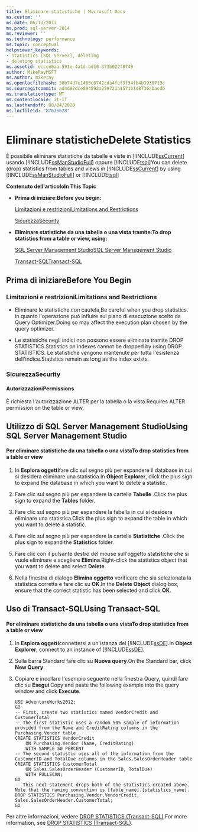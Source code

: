 ```yaml
---
title: Eliminare statistiche | Microsoft Docs
ms.custom: ''
ms.date: 06/13/2017
ms.prod: sql-server-2014
ms.reviewer: ''
ms.technology: performance
ms.topic: conceptual
helpviewer_keywords:
- statistics [SQL Server], deleting
- deleting statistics
ms.assetid: eccce0aa-591e-4a1d-bd10-373b022f8749
author: MikeRayMSFT
ms.author: mikeray
ms.openlocfilehash: 36b74d7e1465c0742cda4fef9f34fb4b3930719c
ms.sourcegitcommit: ad4d92dce894592a259721a1571b1d8736abacdb
ms.translationtype: MT
ms.contentlocale: it-IT
ms.lasthandoff: 08/04/2020
ms.locfileid: "87636628"
---
```

# <a name="delete-statistics"></a><span data-ttu-id="8be1a-102">Eliminare statistiche</span><span class="sxs-lookup"><span data-stu-id="8be1a-102">Delete Statistics</span></span>
  <span data-ttu-id="8be1a-103">È possibile eliminare statistiche da tabelle e viste in [!INCLUDE[ssCurrent](../../includes/sscurrent-md.md)] usando [!INCLUDE[ssManStudioFull](../../includes/ssmanstudiofull-md.md)] oppure [!INCLUDE[tsql](../../includes/tsql-md.md)]</span><span class="sxs-lookup"><span data-stu-id="8be1a-103">You can delete (drop) statistics from tables and views in [!INCLUDE[ssCurrent](../../includes/sscurrent-md.md)] by using [!INCLUDE[ssManStudioFull](../../includes/ssmanstudiofull-md.md)] or [!INCLUDE[tsql](../../includes/tsql-md.md)]</span></span>  
  
 <span data-ttu-id="8be1a-104">**Contenuto dell'articolo**</span><span class="sxs-lookup"><span data-stu-id="8be1a-104">**In This Topic**</span></span>  
  
-   <span data-ttu-id="8be1a-105">**Prima di iniziare:**</span><span class="sxs-lookup"><span data-stu-id="8be1a-105">**Before you begin:**</span></span>  
  
     [<span data-ttu-id="8be1a-106">Limitazioni e restrizioni</span><span class="sxs-lookup"><span data-stu-id="8be1a-106">Limitations and Restrictions</span></span>](#Restrictions)  
  
     [<span data-ttu-id="8be1a-107">Sicurezza</span><span class="sxs-lookup"><span data-stu-id="8be1a-107">Security</span></span>](#Security)  
  
-   <span data-ttu-id="8be1a-108">**Eliminare statistiche da una tabella o una vista tramite:**</span><span class="sxs-lookup"><span data-stu-id="8be1a-108">**To drop statistics from a table or view, using:**</span></span>  
  
     [<span data-ttu-id="8be1a-109">SQL Server Management Studio</span><span class="sxs-lookup"><span data-stu-id="8be1a-109">SQL Server Management Studio</span></span>](#SSMSProcedure)  
  
     [<span data-ttu-id="8be1a-110">Transact-SQL</span><span class="sxs-lookup"><span data-stu-id="8be1a-110">Transact-SQL</span></span>](#TsqlProcedure)  
  
##  <a name="before-you-begin"></a><a name="BeforeYouBegin"></a> <span data-ttu-id="8be1a-111">Prima di iniziare</span><span class="sxs-lookup"><span data-stu-id="8be1a-111">Before You Begin</span></span>  
  
###  <a name="limitations-and-restrictions"></a><a name="Restrictions"></a> <span data-ttu-id="8be1a-112">Limitazioni e restrizioni</span><span class="sxs-lookup"><span data-stu-id="8be1a-112">Limitations and Restrictions</span></span>  
  
-   <span data-ttu-id="8be1a-113">Eliminare le statistiche con cautela,</span><span class="sxs-lookup"><span data-stu-id="8be1a-113">Be careful when you drop statistics.</span></span> <span data-ttu-id="8be1a-114">in quanto l'operazione può influire sul piano di esecuzione scelto da Query Optimizer.</span><span class="sxs-lookup"><span data-stu-id="8be1a-114">Doing so may affect the execution plan chosen by the query optimizer.</span></span>  
  
-   <span data-ttu-id="8be1a-115">Le statistiche negli indici non possono essere eliminate tramite DROP STATISTICS.</span><span class="sxs-lookup"><span data-stu-id="8be1a-115">Statistics on indexes cannot be dropped by using DROP STATISTICS.</span></span> <span data-ttu-id="8be1a-116">Le statistiche vengono mantenute per tutta l'esistenza dell'indice.</span><span class="sxs-lookup"><span data-stu-id="8be1a-116">Statistics remain as long as the index exists.</span></span>  
  
###  <a name="security"></a><a name="Security"></a> <span data-ttu-id="8be1a-117">Sicurezza</span><span class="sxs-lookup"><span data-stu-id="8be1a-117">Security</span></span>  
  
####  <a name="permissions"></a><a name="Permissions"></a> <span data-ttu-id="8be1a-118">Autorizzazioni</span><span class="sxs-lookup"><span data-stu-id="8be1a-118">Permissions</span></span>  
 <span data-ttu-id="8be1a-119">È richiesta l'autorizzazione ALTER per la tabella o la vista.</span><span class="sxs-lookup"><span data-stu-id="8be1a-119">Requires ALTER permission on the table or view.</span></span>  
  
##  <a name="using-sql-server-management-studio"></a><a name="SSMSProcedure"></a> <span data-ttu-id="8be1a-120">Utilizzo di SQL Server Management Studio</span><span class="sxs-lookup"><span data-stu-id="8be1a-120">Using SQL Server Management Studio</span></span>  
  
#### <a name="to-drop-statistics-from-a-table-or-view"></a><span data-ttu-id="8be1a-121">Per eliminare statistiche da una tabella o una vista</span><span class="sxs-lookup"><span data-stu-id="8be1a-121">To drop statistics from a table or view</span></span>  
  
1.  <span data-ttu-id="8be1a-122">In **Esplora oggetti**fare clic sul segno più per espandere il database in cui si desidera eliminare una statistica.</span><span class="sxs-lookup"><span data-stu-id="8be1a-122">In **Object Explorer**, click the plus sign to expand the database in which you want to delete a statistic.</span></span>  
  
2.  <span data-ttu-id="8be1a-123">Fare clic sul segno più per espandere la cartella **Tabelle** .</span><span class="sxs-lookup"><span data-stu-id="8be1a-123">Click the plus sign to expand the **Tables** folder.</span></span>  
  
3.  <span data-ttu-id="8be1a-124">Fare clic sul segno più per espandere la tabella in cui si desidera eliminare una statistica.</span><span class="sxs-lookup"><span data-stu-id="8be1a-124">Click the plus sign to expand the table in which you want to delete a statistic.</span></span>  
  
4.  <span data-ttu-id="8be1a-125">Fare clic sul segno più per espandere la cartella **Statistiche** .</span><span class="sxs-lookup"><span data-stu-id="8be1a-125">Click the plus sign to expand the **Statistics** folder.</span></span>  
  
5.  <span data-ttu-id="8be1a-126">Fare clic con il pulsante destro del mouse sull'oggetto statistiche che si vuole eliminare e scegliere **Elimina**.</span><span class="sxs-lookup"><span data-stu-id="8be1a-126">Right-click the statistics object that you want to delete and select **Delete**.</span></span>  
  
6.  <span data-ttu-id="8be1a-127">Nella finestra di dialogo **Elimina oggetto** verificare che sia selezionata la statistica corretta e fare clic su **OK**.</span><span class="sxs-lookup"><span data-stu-id="8be1a-127">In the **Delete Object** dialog box, ensure that the correct statistic has been selected and click **OK**.</span></span>  
  
##  <a name="using-transact-sql"></a><a name="TsqlProcedure"></a> <span data-ttu-id="8be1a-128">Uso di Transact-SQL</span><span class="sxs-lookup"><span data-stu-id="8be1a-128">Using Transact-SQL</span></span>  
  
#### <a name="to-drop-statistics-from-a-table-or-view"></a><span data-ttu-id="8be1a-129">Per eliminare statistiche da una tabella o una vista</span><span class="sxs-lookup"><span data-stu-id="8be1a-129">To drop statistics from a table or view</span></span>  
  
1.  <span data-ttu-id="8be1a-130">In **Esplora oggetti**connettersi a un'istanza del [!INCLUDE[ssDE](../../includes/ssde-md.md)].</span><span class="sxs-lookup"><span data-stu-id="8be1a-130">In **Object Explorer**, connect to an instance of [!INCLUDE[ssDE](../../includes/ssde-md.md)].</span></span>  
  
2.  <span data-ttu-id="8be1a-131">Sulla barra Standard fare clic su **Nuova query**.</span><span class="sxs-lookup"><span data-stu-id="8be1a-131">On the Standard bar, click **New Query**.</span></span>  
  
3.  <span data-ttu-id="8be1a-132">Copiare e incollare l'esempio seguente nella finestra Query, quindi fare clic su **Esegui**.</span><span class="sxs-lookup"><span data-stu-id="8be1a-132">Copy and paste the following example into the query window and click **Execute**.</span></span>  
  
    ```  
    USE AdventureWorks2012;  
    GO  
    -- First, create two statistics named VendorCredit and CustomerTotal  
    -- The first statistic uses a random 50% sample of information provided from the Name and CreditRating columns in the Purchasing.Vendor table.  
    CREATE STATISTICS VendorCredit  
        ON Purchasing.Vendor (Name, CreditRating)  
        WITH SAMPLE 50 PERCENT  
    -- The second statistic uses all of the information from the CustomerID and TotalDue columns in the Sales.SalesOrderHeader table  
    CREATE STATISTICS CustomerTotal  
        ON Sales.SalesOrderHeader (CustomerID, TotalDue)  
        WITH FULLSCAN;  
    GO  
    -- This next statement drops both of the statistics created above. Note that the naming convention is [table_name].[statistics_name].  
    DROP STATISTICS Purchasing.Vendor.VendorCredit, Sales.SalesOrderHeader.CustomerTotal;  
    GO  
    ```  
  
 <span data-ttu-id="8be1a-133">Per altre informazioni, vedere [DROP STATISTICS &#40;Transact-SQL&#41;](/sql/t-sql/statements/drop-statistics-transact-sql).</span><span class="sxs-lookup"><span data-stu-id="8be1a-133">For more information, see [DROP STATISTICS &#40;Transact-SQL&#41;](/sql/t-sql/statements/drop-statistics-transact-sql).</span></span>  
  
  
